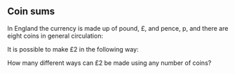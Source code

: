 ## Coin sums

In England the currency is made up of pound, &#xA3;, and pence, p, and there are eight coins in general circulation:

It is possible to make &#xA3;2 in the following way:

How many different ways can &#xA3;2 be made using any number of coins?

